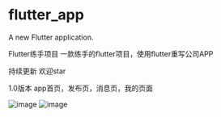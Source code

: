# flutter_app

A new Flutter application.

Flutter练手项目
一款练手的flutter项目，使用flutter重写公司APP

持续更新
欢迎star

1.0版本
app首页，发布页，消息页，我的页面

![image](https://github.com/Clearlee/Flutter_Demo/screenshot/screenshot_1_1.gif )
![image](https://github.com/Clearlee/Flutter_Demo/screenshot/screenshot_1_2.gif )